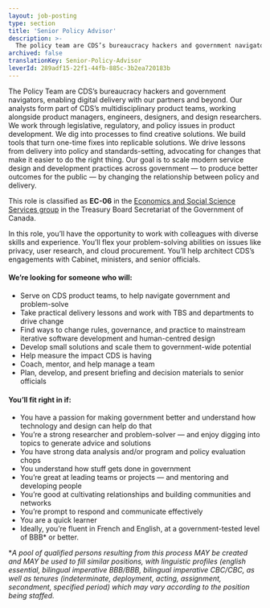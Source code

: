 ```yaml
---
layout: job-posting
type: section
title: 'Senior Policy Advisor'
description: >-
  The policy team are CDS’s bureaucracy hackers and government navigators, enabling digital delivery with our partners and beyond. 
archived: false
translationKey: Senior-Policy-Advisor
leverId: 289adf15-22f1-44fb-885c-3b2ea720183b
---
```


The Policy Team are CDS’s bureaucracy hackers and government navigators, enabling digital delivery with our partners and beyond. Our analysts form part of CDS’s multidisciplinary product teams, working alongside product managers, engineers, designers, and design researchers. We work through legislative, regulatory, and policy issues in product development. We dig into processes to find creative solutions. We build tools that turn one-time fixes into replicable solutions. We drive lessons from delivery into policy and standards-setting, advocating for changes that make it easier to do the right thing. Our goal is to scale modern service design and development practices across government — to produce better outcomes for the public — by changing the relationship between policy and delivery. 

This role is classified as **EC-06**  in the [Economics and Social Science Services group](https://www.tbs-sct.gc.ca/agreements-conventions/view-visualiser-eng.aspx?id=4) in the Treasury Board Secretariat of the Government of Canada.
 
In this role, you’ll have the opportunity to work with colleagues with diverse skills and experience. You’ll flex your problem-solving abilities on issues like privacy, user research, and cloud procurement. You’ll help architect CDS’s engagements with Cabinet, ministers, and senior officials.

#### We’re looking for someone who will:

* Serve on CDS product teams, to help navigate government and problem-solve
* Take practical delivery lessons and work with TBS and departments to drive change
* Find ways to change rules, governance, and practice to mainstream iterative software development and human-centred design
* Develop small solutions and scale them to government-wide potential
* Help measure the impact CDS is having
* Coach, mentor, and help manage a team
* Plan, develop, and present briefing and decision materials to senior officials 
 
#### You’ll fit right in if:

* You have a passion for making government better and understand how technology and design can help do that
* You’re a strong researcher and problem-solver — and enjoy digging into topics to generate advice and solutions
* You have strong data analysis and/or program and policy evaluation  chops
* You understand how stuff gets done in government
* You’re great at leading teams or projects — and mentoring and developing people
* You’re good at cultivating relationships and building communities and networks
* You’re prompt to respond and communicate effectively
* You are a quick learner 
* Ideally, you’re fluent in French and English, at a government-tested level of  BBB* or better. 

**A pool of qualified persons resulting from this process MAY be created and MAY be used to fill similar positions, with linguistic profiles (english essential, bilingual imperative BBB/BBB, bilingual imperative CBC/CBC, as well as tenures (indeterminate, deployment, acting, assignment, secondment, specified period) which may vary according to the position being staffed.*

